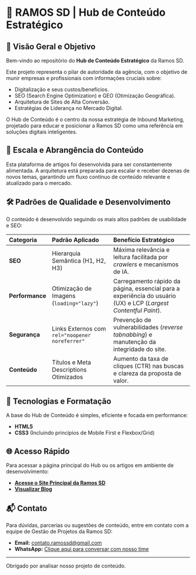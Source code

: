 # 🚀 RAMOS SD | Hub de Conteúdo Estratégico

## 🎯 Visão Geral e Objetivo

Bem-vindo ao repositório do **Hub de Conteúdo Estratégico** da Ramos SD.

Este projeto representa o pilar de autoridade da agência, com o objetivo de munir empresas e profissionais com informações cruciais sobre:
* Digitalização e seus custos/benefícios.
* $\text{SEO}$ (Search Engine Optimization) e $\text{GEO}$ (Otimização Geográfica).
* Arquitetura de Sites de Alta Conversão.
* Estratégias de Liderança no Mercado Digital.

O Hub de Conteúdo é o centro da nossa estratégia de Inbound Marketing, projetado para educar e posicionar a Ramos SD como uma referência em soluções digitais inteligentes.

## 📝 Escala e Abrangência do Conteúdo

Esta plataforma de artigos foi desenvolvida para ser constantemente alimentada. A arquitetura está preparada para escalar e receber dezenas de novos temas, garantindo um fluxo contínuo de conteúdo relevante e atualizado para o mercado.

## 🛠️ Padrões de Qualidade e Desenvolvimento

O conteúdo é desenvolvido seguindo os mais altos padrões de usabilidade e $\text{SEO}$:

| Categoria | Padrão Aplicado | Benefício Estratégico |
| :--- | :--- | :--- |
| **SEO** | Hierarquia Semântica ($\text{H}1$, $\text{H}2$, $\text{H}3$) | Máxima relevância e leitura facilitada por *crawlers* e mecanismos de $\text{IA}$. |
| **Performance** | Otimização de Imagens (`loading="lazy"`) | Carregamento rápido da página, essencial para a experiência do usuário ($\text{UX}$) e $\text{LCP}$ (*Largest Contentful Paint*). |
| **Segurança** | Links Externos com `rel="noopener noreferrer"` | Prevenção de vulnerabilidades (*reverse tabnabbing*) e manutenção da integridade do site. |
| **Conteúdo** | Títulos e $\text{Meta Descriptions}$ Otimizados | Aumento da taxa de cliques ($\text{CTR}$) nas buscas e clareza da proposta de valor. |

## 🚀 Tecnologias e Formatação

A base do Hub de Conteúdo é simples, eficiente e focada em performance:

* **HTML5**
* **CSS3** (Incluindo princípios de Mobile First e Flexbox/Grid)

## 🌐 Acesso Rápido

Para acessar a página principal do Hub ou os artigos em ambiente de desenvolvimento:

* **[Acesse o Site Principal da Ramos SD](https://ramossd.com)**
* **[Visualizar Blog](/pages/blog.html)**

## 📬 Contato

Para dúvidas, parcerias ou sugestões de conteúdo, entre em contato com a equipe de Gestão de Projetos da Ramos SD:

* **Email:** contato.ramossd@gmail.com
* **WhatsApp:** [Clique aqui para conversar com nosso time](https://wa.me/5541999160389)

---

Obrigado por analisar nosso projeto de conteúdo.
